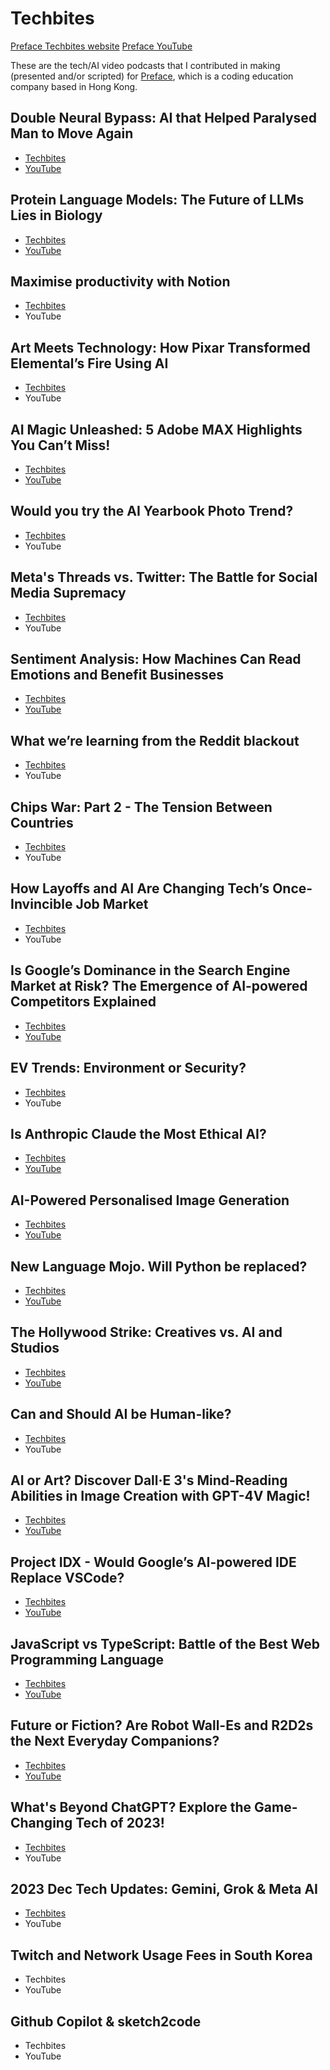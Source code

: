 # Techbites
<a href="https://app.preface.ai/techbites">Preface Techbites website</a>
<a href="https://www.youtube.com/@prefaceai">Preface YouTube</a>

These are the tech/AI video podcasts that I contributed in making (presented and/or scripted) for <a href="https://www.preface.ai/">Preface</a>, which is a coding education company based in Hong Kong.

## Double Neural Bypass: AI that Helped Paralysed Man to Move Again
- <a href="https://app.preface.ai/techbites/37ohIkrwx2bBAfpNyyJUVS">Techbites</a>
- <a href="https://www.youtube.com/watch?v=QofwT8dE5cI">YouTube</a>

## Protein Language Models: The Future of LLMs Lies in Biology
- <a href="https://app.preface.ai/techbites/Gp9CnX2zlp6qDZO0hPwug">Techbites</a>
- <a href="https://www.youtube.com/watch?v=ekDaxrbloC0">YouTube</a>

## Maximise productivity with Notion
- <a href="https://app.preface.ai/techbites/5IhYg6nX6iTZAb5yToCB3y">Techbites</a>
- YouTube

## Art Meets Technology: How Pixar Transformed Elemental’s Fire Using AI
- <a href="https://app.preface.ai/techbites/1ILQGbTZQZiJROKiUJgTiB">Techbites</a>
- YouTube

## AI Magic Unleashed: 5 Adobe MAX Highlights You Can’t Miss!
- <a href="https://app.preface.ai/techbites/1CeNulnQsqWI2sAYIvtRZD">Techbites</a>
- <a href="https://www.youtube.com/watch?v=C88jzIQtyjY&t=303s">YouTube</a>

## Would you try the AI Yearbook Photo Trend?
- <a href="https://app.preface.ai/techbites/32vwr7TBYNyyalf40K4UAT">Techbites</a>
- YouTube

## Meta's Threads vs. Twitter: The Battle for Social Media Supremacy
- <a href="https://app.preface.ai/techbites/7hIxmSogD9c16YHrJ7Yf16">Techbites</a>
- YouTube

## Sentiment Analysis: How Machines Can Read Emotions and Benefit Businesses
- <a href="https://app.preface.ai/techbites/5KdAB69MzjqgXRfumj72fM">Techbites</a>
- <a href="https://www.youtube.com/watch?v=7GoqT9vMFH4">YouTube</a>

## What we’re learning from the Reddit blackout
- <a href="https://app.preface.ai/techbites/mwNuyaHdTVOp93lFHeXlu">Techbites</a>
- YouTube

## Chips War: Part 2 - The Tension Between Countries
- <a href="https://app.preface.ai/techbites/TP6UCD8X3hbzvdX0AVpAp">Techbites</a>
- YouTube

## How Layoffs and AI Are Changing Tech’s Once-Invincible Job Market
- <a href="https://app.preface.ai/techbites/4508KmBidh8q1yB8jDHZ8a">Techbites</a>
- YouTube

## Is Google’s Dominance in the Search Engine Market at Risk? The Emergence of AI-powered Competitors Explained
- <a href="https://app.preface.ai/techbites/2VbXqIKsUK2VsoBnGhD434">Techbites</a>
- <a href="https://www.youtube.com/watch?v=XXcP4bCu6yM">YouTube</a>

## EV Trends: Environment or Security?
- <a href="https://app.preface.ai/techbites/7Qn3SSVInBLWtRFJK3b7t">Techbites</a>
- YouTube

## Is Anthropic Claude the Most Ethical AI?
- <a href="https://app.preface.ai/techbites/2dwD2Jpi44Jp9n2cjmerBx">Techbites</a>
- <a href="https://www.youtube.com/watch?v=8r2PE6KmaUQ&t=116s">YouTube</a>

## AI-Powered Personalised Image Generation
- <a href="https://app.preface.ai/techbites/5AiRsT0OE0l3pvLwoizkCq">Techbites</a>
- <a href="https://www.youtube.com/watch?v=0tgJi_MsLKk">YouTube</a>

## New Language Mojo. Will Python be replaced?
- <a href="https://app.preface.ai/techbites/792INWDIry6HVdnn4rXPiS">Techbites</a>
- <a href="https://www.youtube.com/watch?v=p0dCj1JL8AM&t=109s">YouTube</a>

## The Hollywood Strike: Creatives vs. AI and Studios
- <a href="https://app.preface.ai/techbites/2zJMdLwabTN3UHTcxDih8O">Techbites</a>
- <a href="https://www.youtube.com/watch?v=YdItMOzFvts&t=122s">YouTube</a>

## Can and Should AI be Human-like?
- <a href="https://app.preface.ai/techbites/22dtOUgIDO9XzJ7elqWMg1">Techbites</a>
- YouTube

## AI or Art? Discover Dall·E 3's Mind-Reading Abilities in Image Creation with GPT-4V Magic!
- <a href="https://app.preface.ai/techbites/7kBkvbnNBl01rXofpIyI2a">Techbites</a>
- <a href="https://www.youtube.com/watch?v=GZaNI8pOF6Q">YouTube</a>

## Project IDX - Would Google’s AI-powered IDE Replace VSCode?
- <a href="https://app.preface.ai/techbites/3Z9QuUiSpwwNTjEMGiwoV2">Techbites</a>
- <a href="https://www.youtube.com/watch?v=_F0USFM7CAk">YouTube</a>

## JavaScript vs TypeScript: Battle of the Best Web Programming Language
- <a href="https://app.preface.ai/techbites/1qvuzEMtOFpmzWj1YNxmXo">Techbites</a>
- <a href="https://www.youtube.com/watch?v=0EZPX6_RVTQ">YouTube</a>

## Future or Fiction? Are Robot Wall-Es and R2D2s the Next Everyday Companions?
- <a href="https://app.preface.ai/techbites/79K4298W7u2CiLIYHPI7MK">Techbites</a>
- <a href="https://www.youtube.com/watch?v=KsGRC44_AF8">YouTube</a>

## What's Beyond ChatGPT? Explore the Game-Changing Tech of 2023!
- <a href="https://app.preface.ai/techbites/4CPSoKSVdTsGsfYNBHbO68">Techbites</a>
- YouTube

## 2023 Dec Tech Updates: Gemini, Grok & Meta AI
- <a href="https://app.preface.ai/techbites/F00UBVvrDoVk4erG6h9xw">Techbites</a>
- YouTube
  
## Twitch and Network Usage Fees in South Korea
- Techbites
- YouTube

## Github Copilot & sketch2code
- Techbites
- YouTube

